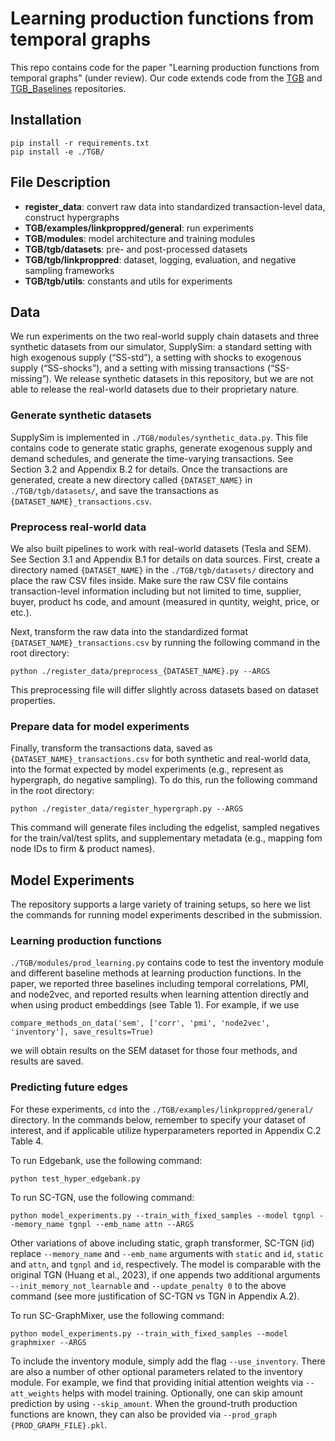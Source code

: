 # Learning production functions from temporal graphs
This repo contains code for the paper "Learning production functions from temporal graphs" (under review). Our code extends code from the [TGB](https://github.com/shenyangHuang/TGB) and [TGB_Baselines](https://github.com/fpour/TGB_Baselines) repositories. 

## Installation
```
pip install -r requirements.txt
pip install -e ./TGB/
```

## File Description
- **register_data**: convert raw data into standardized transaction-level data, construct hypergraphs 
- **TGB/examples/linkproppred/general**: run experiments
- **TGB/modules**: model architecture and training modules 
- **TGB/tgb/datasets**: pre- and post-processed datasets 
- **TGB/tgb/linkproppred**: dataset, logging, evaluation, and negative sampling frameworks
- **TGB/tgb/utils**: constants and utils for experiments

## Data
We run experiments on the two real-world supply chain datasets and three synthetic datasets from our simulator, SupplySim: a standard setting with high exogenous supply (“SS-std”), a setting with shocks to exogenous supply (“SS-shocks”), and a setting with missing transactions (“SS-missing”). We release synthetic datasets in this repository, but we are not able to release the real-world datasets due to their proprietary nature. 

### Generate synthetic datasets
SupplySim is implemented in `./TGB/modules/synthetic_data.py`. This file contains code to generate static graphs, generate exogenous supply and demand schedules, and generate the time-varying transactions. See Section 3.2 and Appendix B.2 for details. Once the transactions are generated, create a new directory called `{DATASET_NAME}` in `./TGB/tgb/datasets/`, and save the transactions as `{DATASET_NAME}_transactions.csv`.

### Preprocess real-world data
We also built pipelines to work with real-world datasets (Tesla and SEM). See Section 3.1 and Appendix B.1 for details on data sources. 
First, create a directory named `{DATASET_NAME}` in the `./TGB/tgb/datasets/` directory and place the raw CSV files inside. Make sure the raw CSV file contains transaction-level information including but not limited to time, supplier, buyer, product hs code, and amount (measured in quntity, weight, price, or etc.).  

Next, transform the raw data into the standardized format `{DATASET_NAME}_transactions.csv` by running the following command in the root directory:
```
python ./register_data/preprocess_{DATASET_NAME}.py --ARGS
```
This preprocessing file will differ slightly across datasets based on dataset properties. 

### Prepare data for model experiments
Finally, transform the transactions data, saved as `{DATASET_NAME}_transactions.csv` for both synthetic and real-world data, into the format expected by model experiments (e.g., represent as hypergraph, do negative sampling). To do this, run the following command in the root directory: 
```
python ./register_data/register_hypergraph.py --ARGS
```

This command will generate files including the edgelist, sampled negatives for the train/val/test splits, and supplementary metadata (e.g., mapping fom node IDs to firm & product names).

## Model Experiments
The repository supports a large variety of training setups, so here we list the commands for running model experiments described in the submission. 

### Learning production functions
`./TGB/modules/prod_learning.py` contains code to test the inventory module and different baseline methods at learning production functions. In the paper, we reported three baselines including temporal correlations, PMI, and node2vec, and reported results when learning attention directly and when using product embeddings (see Table 1). For example, if we use 
```
compare_methods_on_data('sem', ['corr', 'pmi', 'node2vec', 'inventory'], save_results=True)
```
we will obtain results on the SEM dataset for those four methods, and results are saved.

### Predicting future edges
For these experiments, `cd` into the `./TGB/examples/linkproppred/general/` directory. In the commands below, remember to specify your dataset of interest, and if applicable utilize hyperparameters reported in Appendix C.2 Table 4.

To run Edgebank, use the following command:
```
python test_hyper_edgebank.py
```

To run SC-TGN, use the following command:
```
python model_experiments.py --train_with_fixed_samples --model tgnpl --memory_name tgnpl --emb_name attn --ARGS
``` 
Other variations of above including static, graph transformer, SC-TGN (id) replace `--memory_name` and `--emb_name` arguments with `static` and `id`, `static` and `attn`, and `tgnpl` and `id`, respectively. The model is comparable with the original TGN (Huang et al., 2023), if one appends two additional arguments `--init_memory_not_learnable` and `--update_penalty 0` to the above command (see more justification of SC-TGN vs TGN in Appendix A.2).

To run SC-GraphMixer, use the following command:
```
python model_experiments.py --train_with_fixed_samples --model graphmixer --ARGS
```

To include the inventory module, simply add the flag `--use_inventory`. There are also a number of other optional parameters related to the inventory module. For example, we find that providing initial attention weights via `--att_weights` helps with model training. Optionally, one can skip amount prediction by using `--skip_amount`. When the ground-truth production functions are known, they can also be provided via `--prod_graph {PROD_GRAPH_FILE}.pkl`.
